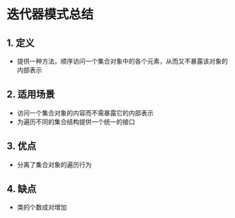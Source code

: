 # 迭代器模式总结



## 1. 定义

- 提供一种方法，顺序访问一个集合对象中的各个元素，从而又不暴露该对象的内部表示

## 2. 适用场景

- 访问一个集合对象的内容而不需暴露它的内部表示
- 为遍历不同的集合结构提供一个统一的接口

## 3. 优点

- 分离了集合对象的遍历行为

## 4. 缺点

- 类的个数成对增加